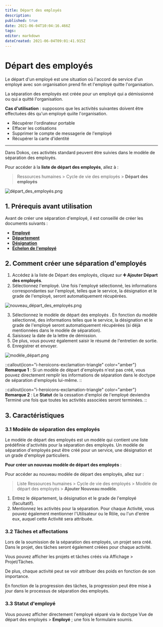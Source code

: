 ```yaml
---
title: Départ des employés
description: 
published: true
date: 2021-06-04T10:04:16.466Z
tags: 
editor: markdown
dateCreated: 2021-06-04T09:01:41.915Z
---
```


# Départ des employés

Le départ d'un employé est une situation où l'accord de service d'un employé avec son organisation prend fin et l'employé quitte l'organisation.

La séparation des employés est créée pour un employé qui a démissionné ou qui a quitté l'organisation.

**Cas d'utilisation** : supposons que les activités suivantes doivent être effectuées dès qu'un employé quiite l'organisation.

- Récupérer l'ordinateur portable
- Effacer les cotisations
- Supprimer le compte de messagerie de l'employé
- Récupérer la carte d'identité

---

Dans Dokos, ces activités standard peuvent être suivies dans le modèle de séparation des employés. 

Pour accéder à la **liste de départ des employés**, allez à :

> Ressources humaines > Cycle de vie des employés > **Départ des employés**

![départ_des_employés.png](/content/rh/employee-seperation/départ_des_employés.png)

## 1. Prérequis avant utilisation

Avant de créer une séparation d'employé, il est conseillé de créer les documents suivants :

- **[Employé](/dokos/hrms/cycle-de-vie/employee)**
- **[Département](/dokos/hrms/parametrage/departement)**
- **[Désignation](/dokos/hrms/parametrage/poste)**
- **[Échelon de l'employé](/dokos/hrms/cycle-de-vie/employee-grade)**

## 2. Comment créer une séparation d'employés

1. Accédez à la liste de Départ des employés, cliquez sur **:heavy_plus_sign: Ajouter Départ des employés**.
2. Sélectionnez l'employé. Une fois l'employé sélectionné, les informations correspondantes sur l'employé, telles que le service, la désignation et le grade de l'employé, seront automatiquement récupérées.

![nouveau_départ_des_employés.png](/content/rh/employee-seperation/nouveau_départ_des_employés.png)

3. Sélectionnez le modèle de départ des employés . En fonction du modèle sélectionné, des informations telles que le service, la désignation et le grade de l'employé seront automatiquement récupérées (si déjà mentionnées dans le modèle de séparation).
4. Saisissez la date de la lettre de démission.
5. De plus, vous pouvez également saisir le résumé de l'entretien de sortie.
6. Enregistrer et envoyer.

![modèle_départ.png](/content/rh/employee-seperation/modèle_départ.png)

::callout{icon="i-heroicons-exclamation-triangle" color="amber"}
**Remarque 1** : Si un modèle de départ d'employés n'est pas créé, vous pouvez directement remplir les informations de séparation dans le doctype de séparation d'employés lui-même.
::

::callout{icon="i-heroicons-exclamation-triangle" color="amber"}
**Remarque 2** : Le **Statut** de la cessation d'emploi de l'employé deviendra Terminé une fois que toutes les activités associées seront terminées.
::

## 3. Caractéristiques

### 3.1 Modèle de séparation des employés

Le modèle de départ des employés est un modèle qui contient une liste prédéfinie d'activités pour la séparation des employés. Un modèle de séparation d'employés peut être créé pour un service, une désignation et un grade d'employé particuliers.

**Pour créer un nouveau modèle de départ des employés** :

Pour accéder au nouveau modèle de départ des employés, allez sur :
> Liste Ressources humaines > Cycle de vie des employés > Modèle de départ des employés > **Ajouter Nouveau modèle**.

1. Entrez le département, la désignation et le grade de l'employé (facultatif).
2. Mentionnez les activités pour la séparation. Pour chaque Activité, vous pouvez également mentionner l'Utilisateur ou le Rôle, ou l'un d'entre eux, auquel cette Activité sera attribuée.

### 3.2 Tâches et affectations

Lors de la soumission de la séparation des employés, un projet sera créé. Dans le projet, des tâches seront également créées pour chaque activité.

Vous pouvez afficher les projets et tâches créés via Affichage > Projet/Tâches.

De plus, chaque activité peut se voir attribuer des poids en fonction de son importance.

En fonction de la progression des tâches, la progression peut être mise à jour dans le processus de séparation des employés.

### 3.3 Statut d'employé

Vous pouvez afficher directement l'employé séparé via le doctype Vue de départ des employés > **Employé** ; une fois le formulaire soumis.


